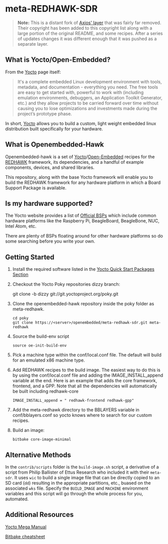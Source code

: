 meta-REDHAWK-SDR
=================

> **Note:** This is a distant fork of [Axios' layer](http://github.com/Axios-Engineering/openembedded-hawk) that was fairly far removed.  Their copyright has been added to this copyright list along with a large portion of the original README, and some recipes.  After a series of updates changes it was different enough that it was pushed as a separate layer.

What is Yocto/Open-Embedded?
---------------------------
From the [Yocto][1] page itself:


>It's a complete embedded Linux development environment with tools, metadata, and documentation - everything you need. The free tools are easy to get started with, powerful to work with (including emulation environments, debuggers, an Application Toolkit Generator, etc.) and they allow projects to be carried forward over time without causing you to lose optimizations and investments made during the project’s prototype phase.

In short, [Yocto][1] allows you to build a custom, light weight embedded linux distribution  built specifically for your hardware. 

What is Openembedded-Hawk
--------------------------
Openembedded-hawk is a set of [Yocto][1]/[Open-Embedded][2] recipes for the [REDHAWK][3] framework, its dependencies, and a handful of example components, devices, and shared libraries.

This repository, along with the base Yocto framework will enable you to build the REDHAWK framework for any hardware platform in which a Board Support Package is available. 

Is my hardware supported?
-------------------------
The Yocto website provides a list of [Official BSPs][4] which include common hardware platforms like the Raspberry Pi, BeagleBoard, BeagleBone, NUC, Intel Atom, etc.

There are plenty of BSPs floating around for other hardware platforms so do some searching before you write your own.

Getting Started
----------------

1. Install the required software listed in the [Yocto Quick Start Packages Section][6]

2. Checkout the Yocto Poky repositories dizzy branch:

    git clone -b dizzy git://git.yoctoproject.org/poky.git


3. Clone the openembedded-hawk repository inside the poky folder as meta-redhawk.

    ```
    cd poky
    git clone https://<server>/openembedded/meta-redhawk-sdr.git meta-redhawk
    ```

4. Source the build-env script

    ```
    source oe-init-build-env
    ```

5. Pick a machine type within the conf/local.conf file. The default will build for an emulated x86 machine type.

6. Add REDHAWK recipes to the build image. The easiest way to do this is by using the conf/local.conf file and adding the IMAGE_INSTALL_append variable at the end. Here is an example that adds the core framework, frontend, and a GPP. Note that all the dependencies will automatically be built including redhawk-core

    ```
    IMAGE_INSTALL_append = " redhawk-frontend redhawk-gpp"
    ```

6. Add the meta-redhawk directory to the BBLAYERS variable in conf/bblayers.conf so yocto knows where to search for our custom recipes.

7. Build an image:

    ```
    bitbake core-image-minimal
    ```

Alternative Methods
-------------------

In the `contrib/scripts` folder is the `build-image.sh` script, a derivative of a script from Philip Ballister of Ettus Research who included it with their `meta-sdr`.  It uses `wic` to build a single image file that can be directly copied to an SD card (`dd`) resulting in the appropriate partitions, etc., buased on the associated `wks` file.  Specify the `BUILD_IMAGE` and `MACHINE` environment variables and this script will go through the whole process for you, automated.

Additional Resources
--------------------

[Yocto Mega Manual][7] 

[Bitbake cheatsheet][8]

[1]: https://www.yoctoproject.org/  "Yocto Project Homepage"
[2]: http://www.openembedded.org/wiki/Main_Page  "Open-Embedded Project Homepage"
[3]: http://redhawksdr.org "REDHAWK Homepage"
[4]: https://www.yoctoproject.org/downloads/bsps?release=All&title= "Board Support Package List"
[5]: https://github.com/EttusResearch/meta-ettus "Ettus BSP"
[6]: http://www.yoctoproject.org/docs/current/yocto-project-qs/yocto-project-qs.html#packages "Required Packages"
[7]: http://www.yoctoproject.org/docs/latest/mega-manual/mega-manual.html "Yocto Mega Manual"
[8]: http://www.openembedded.org/wiki/Bitbake_cheat_sheet "Bitbake Cheat Sheet"
